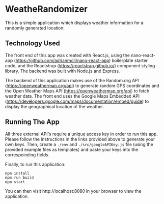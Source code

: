 # WeatheRandomizer
This is a simple application which displays weather information for a randomly generated location.

## Technology Used
The front end of this app was created with React.js, using the nano-react-app (https://github.com/adrianmcli/nano-react-app) boilerplate starter code, and the Reactstrap (https://reactstrap.github.io/) component styling library. The backend was built with Node.js and Express. 

The backend of this application makes use of the Random.org API (https://openweathermap.org/api) to generate random GPS coordinates and the Open Weather Maps API (https://openweathermap.org/api) to fetch weather data. The front end uses the Google Maps Embedded API (https://developers.google.com/maps/documentation/embed/guide) to display the geographical location of the weather. 

## Running The App
All three external API's require a unique access key in order to run this app. Please follow the instructions in the links provided above to generate your own keys. Then, create a ```./env``` and ```./src/googleAPIKey.js``` file (using the provided example files as templates) and paste your keys into the correspoinding fields. 

Finally, to run this application:
```
npm install
npm run build
npm start
```
You can then visit http://localhost:8080 in your browser to view the application.
